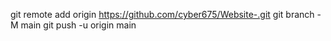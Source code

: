 git remote add origin https://github.com/cyber675/Website-.git
git branch -M main
git push -u origin main
